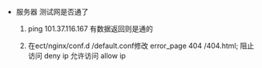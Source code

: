 - 服务器 测试网是否通了
    1. ping 101.37.116.167  有数据返回则是通的

    2. 在ect/nginx/conf.d /default.conf修改
            error_page  404              /404.html;
            阻止访问 deny ip
            允许访问 allow ip